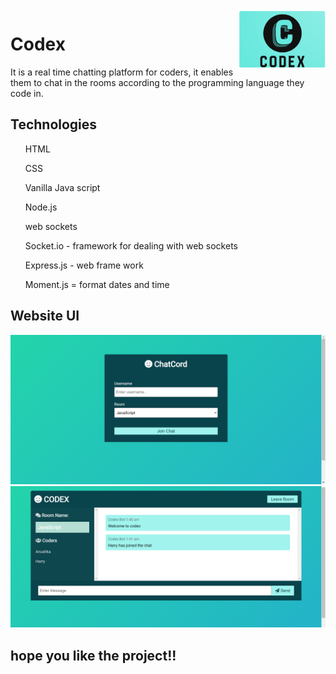 <img src="https://github.com/Anushka-Gamad/Codex/blob/main/Screenshot 2022-07-24 at 11.41.23 AM.png" alt="Codex_logo" title="logo" align="right" height="100"/>
<h1>Codex</h1>

<p>
It is a real time chatting platform for coders, it enables them to chat in the rooms according to the programming language they code in.
</p>

<h2> Technologies </h2>
<p>

<ul>HTML</ul>
<ul>CSS</ul>
<ul>Vanilla Java script</ul>
<ul>Node.js</ul>
<ul>web sockets</ul>
<ul>Socket.io - framework for dealing with web sockets</ul>
<ul>Express.js - web frame work</ul>
<ul>Moment.js = format dates and time</ul>
</p>


<h2>Website UI</h2>
<img src="https://github.com/Anushka-Gamad/Codex/blob/main/image1.png" alt="Codex" title="image1" align="centre"/>
<img src="https://github.com/Anushka-Gamad/Codex/blob/main/image2.png" alt="Codex" title="image2" align="centre"/>

<h2> hope you like the project!!</h2>
